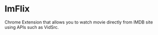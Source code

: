 # ImFlix
Chrome Extension that allows you to watch movie directly from IMDB site using APIs such as VidSrc.

